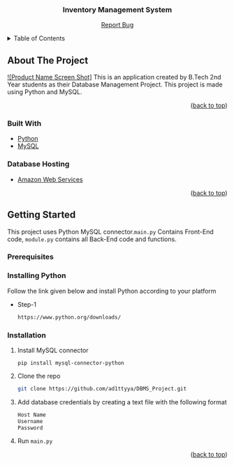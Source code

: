   <h3 align="center">Inventory Management System</h3>

  <p align="center">
    <a href="https://github.com/ad1ttyya/DBMS_Project/issues">Report Bug</a>
  </p>
</div>



<!-- TABLE OF CONTENTS -->
<details>
  <summary>Table of Contents</summary>
  <ol>
    <li>
      <a href="#about-the-project">About The Project</a>
      <ul>
        <li><a href="#built-with">Built With</a></li>
      </ul>
    </li>
    <li>
      <a href="#getting-started">Getting Started</a>
      <ul>
        <li><a href="#prerequisites">Prerequisites</a></li>
        <li><a href="#installation">Installation</a></li>
      </ul>
  </ol>
</details>



<!-- ABOUT THE PROJECT -->
## About The Project
[![Product Name Screen Shot]](https://github.com/ad1ttyya/DBMS_Project/blob/main/demo.png)
This is an application created by B.Tech 2nd Year students as their Database Management Project. This project is made using Python and MySQL. 

<p align="right">(<a href="#top">back to top</a>)</p>



### Built With

* [Python](https://www.python.org/)
* [MySQL](https://www.mysql.com/)


### Database Hosting
* [Amazon Web Services](https://aws.amazon.com/)
<p align="right">(<a href="#top">back to top</a>)</p>



<!-- GETTING STARTED -->
## Getting Started

This project uses Python MySQL connector.```main.py``` Contains Front-End code, ```module.py``` contains all Back-End code and functions.

### Prerequisites

### Installing Python 
Follow the link given below and install Python according to your platform


* Step-1
  ```sh
  https://www.python.org/downloads/
  ```

### Installation

1. Install MySQL connector
    ```
    pip install mysql-connector-python
    ```

2. Clone the repo
   ```sh
   git clone https://github.com/ad1ttyya/DBMS_Project.git
   ```
3. Add database credentials by creating a text file with the following format
	```sh
	Host Name
	Username 
	Password
	``` 
4. Run ```main.py```


<p align="right">(<a href="#top">back to top</a>)</p>
